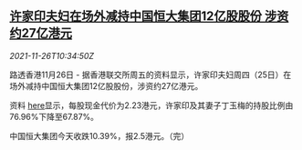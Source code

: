 <!--1637924463000-->
[许家印夫妇在场外减持中国恒大集团12亿股股份 涉资约27亿港元](https://cn.reuters.com/article/hui-china-evergrande-stocks-1126-idCNKBS2IB0V2)
------

<div><i>2021-11-26T10:34:50Z</i></div><p>路透香港11月26日 - 据香港联交所周五的资料显示，许家印夫妇周四（25日）在场外减持中国恒大集团12亿股股份，涉资约27亿港元。</p><p>资料 <a href="https://di.hkex.com.hk/di/NSForm1.aspx?fn=IS20211126E00224&amp;sa2=ns&amp;sid=37800&amp;sd=26/11/2020&amp;ed=26/11/2021&amp;sa1=cl&amp;scsd=26/11/2020&amp;sced=26/11/2021&amp;sc=03333&amp;src=Main&amp;lang=ZH&amp;tk=ds">here</a>显示，每股现金代价为2.23港元，许家印及其妻子丁玉梅的持股比例由76.96%下降至67.87%。</p><p>中国恒大集团今天收跌10.39%，报2.5港元。（完）</p>
